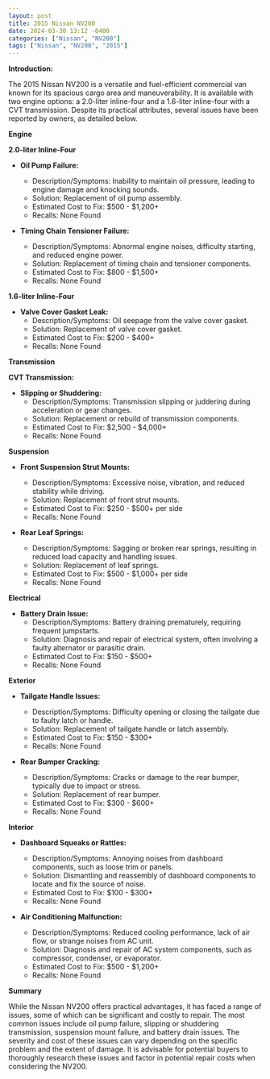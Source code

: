 ```yaml
---
layout: post
title: 2015 Nissan NV200
date: 2024-03-30 13:12 -0400
categories: ["Nissan", "NV200"]
tags: ["Nissan", "NV200", "2015"]
---
```

**Introduction:**

The 2015 Nissan NV200 is a versatile and fuel-efficient commercial van known for its spacious cargo area and maneuverability. It is available with two engine options: a 2.0-liter inline-four and a 1.6-liter inline-four with a CVT transmission. Despite its practical attributes, several issues have been reported by owners, as detailed below.

**Engine**

**2.0-liter Inline-Four**

* **Oil Pump Failure:**
    * Description/Symptoms: Inability to maintain oil pressure, leading to engine damage and knocking sounds.
    * Solution: Replacement of oil pump assembly.
    * Estimated Cost to Fix: $500 - $1,200+
    * Recalls: None Found

* **Timing Chain Tensioner Failure:**
    * Description/Symptoms: Abnormal engine noises, difficulty starting, and reduced engine power.
    * Solution: Replacement of timing chain and tensioner components.
    * Estimated Cost to Fix: $800 - $1,500+
    * Recalls: None Found

**1.6-liter Inline-Four**

* **Valve Cover Gasket Leak:**
    * Description/Symptoms: Oil seepage from the valve cover gasket.
    * Solution: Replacement of valve cover gasket.
    * Estimated Cost to Fix: $200 - $400+
    * Recalls: None Found

**Transmission**

**CVT Transmission:**

* **Slipping or Shuddering:**
    * Description/Symptoms: Transmission slipping or juddering during acceleration or gear changes.
    * Solution: Replacement or rebuild of transmission components.
    * Estimated Cost to Fix: $2,500 - $4,000+
    * Recalls: None Found

**Suspension**

* **Front Suspension Strut Mounts:**
    * Description/Symptoms: Excessive noise, vibration, and reduced stability while driving.
    * Solution: Replacement of front strut mounts.
    * Estimated Cost to Fix: $250 - $500+ per side
    * Recalls: None Found

* **Rear Leaf Springs:**
    * Description/Symptoms: Sagging or broken rear springs, resulting in reduced load capacity and handling issues.
    * Solution: Replacement of leaf springs.
    * Estimated Cost to Fix: $500 - $1,000+ per side
    * Recalls: None Found

**Electrical**

* **Battery Drain Issue:**
    * Description/Symptoms: Battery draining prematurely, requiring frequent jumpstarts.
    * Solution: Diagnosis and repair of electrical system, often involving a faulty alternator or parasitic drain.
    * Estimated Cost to Fix: $150 - $500+
    * Recalls: None Found

**Exterior**

* **Tailgate Handle Issues:**
    * Description/Symptoms: Difficulty opening or closing the tailgate due to faulty latch or handle.
    * Solution: Replacement of tailgate handle or latch assembly.
    * Estimated Cost to Fix: $150 - $300+
    * Recalls: None Found

* **Rear Bumper Cracking:**
    * Description/Symptoms: Cracks or damage to the rear bumper, typically due to impact or stress.
    * Solution: Replacement of rear bumper.
    * Estimated Cost to Fix: $300 - $600+
    * Recalls: None Found

**Interior**

* **Dashboard Squeaks or Rattles:**
    * Description/Symptoms: Annoying noises from dashboard components, such as loose trim or panels.
    * Solution: Dismantling and reassembly of dashboard components to locate and fix the source of noise.
    * Estimated Cost to Fix: $100 - $300+
    * Recalls: None Found

* **Air Conditioning Malfunction:**
    * Description/Symptoms: Reduced cooling performance, lack of air flow, or strange noises from AC unit.
    * Solution: Diagnosis and repair of AC system components, such as compressor, condenser, or evaporator.
    * Estimated Cost to Fix: $500 - $1,200+
    * Recalls: None Found

**Summary**

While the Nissan NV200 offers practical advantages, it has faced a range of issues, some of which can be significant and costly to repair. The most common issues include oil pump failure, slipping or shuddering transmission, suspension mount failure, and battery drain issues. The severity and cost of these issues can vary depending on the specific problem and the extent of damage. It is advisable for potential buyers to thoroughly research these issues and factor in potential repair costs when considering the NV200.
